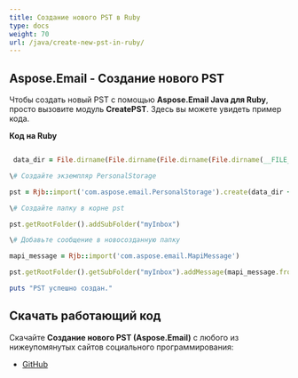 ```yaml
---  
title: Создание нового PST в Ruby  
type: docs  
weight: 70  
url: /java/create-new-pst-in-ruby/  
---  
```


## **Aspose.Email - Создание нового PST**  
Чтобы создать новый PST с помощью **Aspose.Email Java для Ruby**, просто вызовите модуль **CreatePST**. Здесь вы можете увидеть пример кода.  

**Код на Ruby**  

``` ruby  

 data_dir = File.dirname(File.dirname(File.dirname(File.dirname(__FILE__)))) + '/data/'  

\# Создайте экземпляр PersonalStorage  

pst = Rjb::import('com.aspose.email.PersonalStorage').create(data_dir + "sample1.pst", 0)  

\# Создайте папку в корне pst  

pst.getRootFolder().addSubFolder("myInbox")  

\# Добавьте сообщение в новосозданную папку  

mapi_message = Rjb::import('com.aspose.email.MapiMessage')  

pst.getRootFolder().getSubFolder("myInbox").addMessage(mapi_message.fromFile(data_dir + "Message.msg"))  

puts "PST успешно создан."  

```  
## **Скачать работающий код**  
Скачайте **Создание нового PST (Aspose.Email)** с любого из нижеупомянутых сайтов социального программирования:  

- [GitHub](https://github.com/aspose-email/Aspose.Email-for-Java/blob/master/Plugins/Aspose_Email_Java_for_Ruby/lib/asposeemailjava/Outlook/createpst.rb)  
